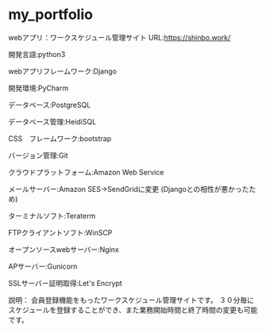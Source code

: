 # my_portfolio

webアプリ：ワークスケジュール管理サイト URL:https://shinbo.work/

開発言語:python3

webアプリフレームワーク:Django

開発環境:PyCharm

データベース:PostgreSQL

データベース管理:HeidiSQL

CSS　フレームワーク:bootstrap

バージョン管理:Git

クラウドプラットフォーム:Amazon Web Service

メールサーバー:Amazon SES→SendGridに変更 (Djangoとの相性が悪かったため)

ターミナルソフト:Teraterm

FTPクライアントソフト:WinSCP

オープンソースwebサーバー:Nginx

APサーバー:Gunicorn

SSLサーバー証明取得:Let's Encrypt

説明：
会員登録機能をもったワークスケジュール管理サイトです。
３０分毎にスケジュールを登録することができ、また業務開始時間と終了時間の変更も可能です。
